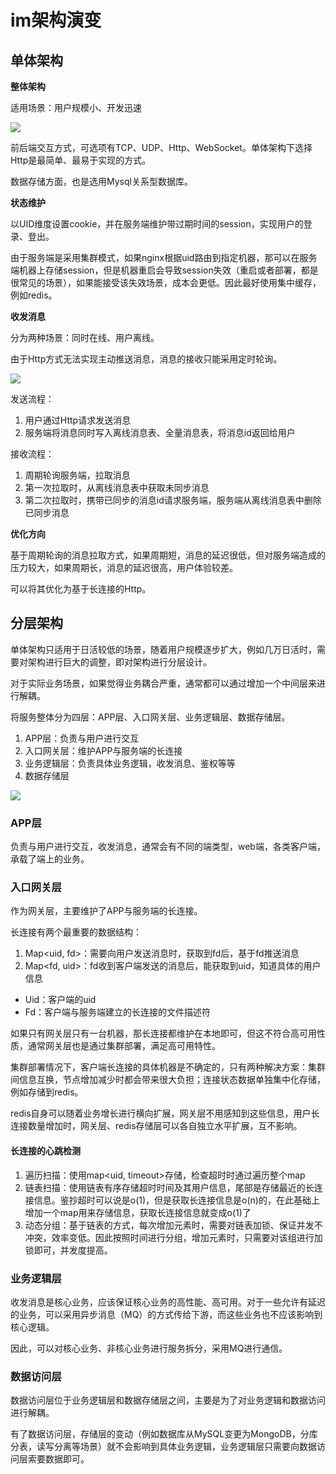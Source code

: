 # im架构演变

## 单体架构

**整体架构**

适用场景：用户规模小、开发迅速

![](http://minhy.top/image/im-%E5%8D%95%E4%BD%93%E6%9E%B6%E6%9E%84.drawio.png)

前后端交互方式，可选项有TCP、UDP、Http、WebSocket。单体架构下选择Http是最简单、最易于实现的方式。

数据存储方面，也是选用Mysql关系型数据库。

**状态维护**

以UID维度设置cookie，并在服务端维护带过期时间的session，实现用户的登录、登出。

由于服务端是采用集群模式，如果nginx根据uid路由到指定机器，那可以在服务端机器上存储session，但是机器重启会导致session失效（重启或者部署，都是很常见的场景），如果能接受该失效场景，成本会更低。因此最好使用集中缓存，例如redis。

**收发消息**

分为两种场景：同时在线、用户离线。

由于Http方式无法实现主动推送消息，消息的接收只能采用定时轮询。

![](http://minhy.top/image/im-%E5%8D%95%E4%BD%93%E6%94%B6%E5%8F%91%E6%B6%88%E6%81%AF.drawio.png)

发送流程：

1. 用户通过Http请求发送消息
2. 服务端将消息同时写入离线消息表、全量消息表，将消息id返回给用户

接收流程：

1. 周期轮询服务端，拉取消息
2. 第一次拉取时，从离线消息表中获取未同步消息
3. 第二次拉取时，携带已同步的消息id请求服务端，服务端从离线消息表中删除已同步消息

**优化方向**

基于周期轮询的消息拉取方式，如果周期短，消息的延迟很低，但对服务端造成的压力较大，如果周期长，消息的延迟很高，用户体验较差。

可以将其优化为基于长连接的Http。

## 分层架构

单体架构只适用于日活较低的场景，随着用户规模逐步扩大，例如几万日活时，需要对架构进行巨大的调整，即对架构进行分层设计。

对于实际业务场景，如果觉得业务耦合严重，通常都可以通过增加一个中间层来进行解耦。

将服务整体分为四层：APP层、入口网关层、业务逻辑层、数据存储层。

1. APP层：负责与用户进行交互
2. 入口网关层：维护APP与服务端的长连接
3. 业务逻辑层：负责具体业务逻辑，收发消息、鉴权等等
4. 数据存储层

![](http://minhy.top/image/im-%E5%88%86%E5%B1%82%E6%9E%B6%E6%9E%84%E6%95%B4%E4%BD%93%E5%9B%BE.drawio.png)

### APP层

负责与用户进行交互，收发消息，通常会有不同的端类型，web端，各类客户端，承载了端上的业务。

### 入口网关层

作为网关层，主要维护了APP与服务端的长连接。

长连接有两个最重要的数据结构：

1. Map<uid, fd>：需要向用户发送消息时，获取到fd后，基于fd推送消息
2. Map<fd, uid>：fd收到客户端发送的消息后，能获取到uid，知道具体的用户信息

- Uid：客户端的uid
- Fd：客户端与服务端建立的长连接的文件描述符

如果只有网关层只有一台机器，那长连接都维护在本地即可，但这不符合高可用性质，通常网关层也是通过集群部署，满足高可用特性。

集群部署情况下，客户端长连接的具体机器是不确定的，只有两种解决方案：集群间信息互换，节点增加减少时都会带来很大负担；连接状态数据单独集中化存储，例如存储到redis。

redis自身可以随着业务增长进行横向扩展，网关层不用感知到这些信息，用户长连接数量增加时，网关层、redis存储层可以各自独立水平扩展，互不影响。

#### 长连接的心跳检测

1. 遍历扫描：使用map<uid, timeout>存储，检查超时时通过遍历整个map
2. 链表扫描：使用链表有序存储超时时间及其用户信息，尾部是存储最近的长连接信息。鉴抄超时可以说是o(1)，但是获取长连接信息是o(n)的，在此基础上增加一个map用来存储信息，获取长连接信息就变成o(1)了
3. 动态分组：基于链表的方式，每次增加元素时，需要对链表加锁、保证并发不冲突，效率变低。因此按照时间进行分组，增加元素时，只需要对该组进行加锁即可，并发度提高。

### 业务逻辑层

收发消息是核心业务，应该保证核心业务的高性能、高可用。对于一些允许有延迟的业务，可以采用异步消息（MQ）的方式传给下游，而这些业务也不应该影响到核心逻辑。

因此，可以对核心业务、非核心业务进行服务拆分，采用MQ进行通信。

### 数据访问层

数据访问层位于业务逻辑层和数据存储层之间，主要是为了对业务逻辑和数据访问进行解耦。

有了数据访问层，存储层的变动（例如数据库从MySQL变更为MongoDB，分库分表，读写分离等场景）就不会影响到具体业务逻辑，业务逻辑层只需要向数据访问层索要数据即可。